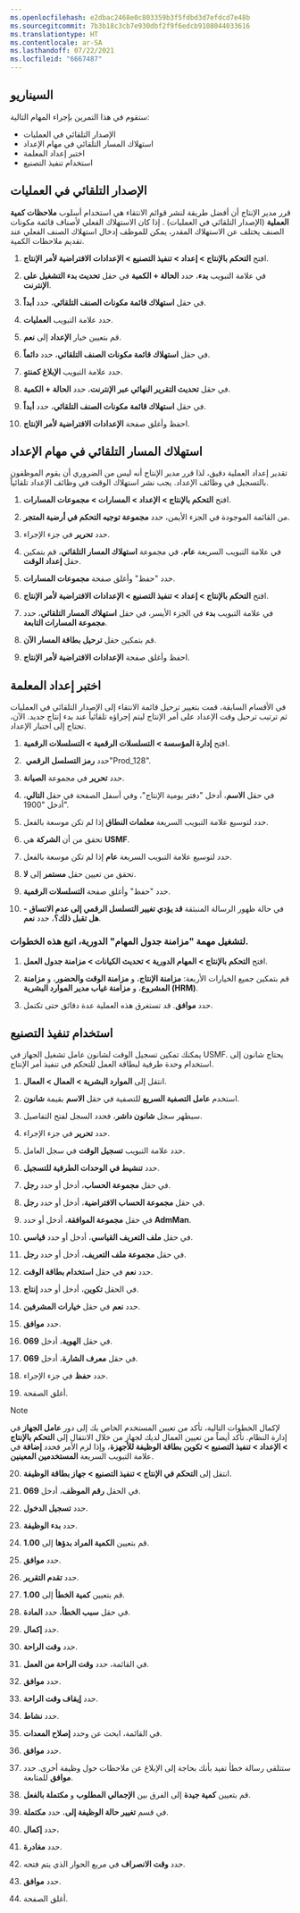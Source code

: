 ```yaml
---
ms.openlocfilehash: e2dbac2468e0c803359b3f5fdbd3d7efdcd7e48b
ms.sourcegitcommit: 7b3b18c3cb7e930dbf2f9f6edcb9108044033616
ms.translationtype: HT
ms.contentlocale: ar-SA
ms.lasthandoff: 07/22/2021
ms.locfileid: "6667487"
---
```


## <a name="scenario"></a>السيناريو

ستقوم في هذا التمرين بإجراء المهام التالية:

- الإصدار التلقائي في العمليات
- استهلاك المسار التلقائي في مهام الإعداد
- اختبر إعداد المعلمة
- استخدام تنفيذ التصنيع



## <a name="backflush-on-operations"></a>الإصدار التلقائي في العمليات

قرر مدير الإنتاج أن أفضل طريقة لنشر قوائم الانتقاء هي استخدام أسلوب **ملاحظات كمية العملية** (الإصدار التلقائي في العمليات) . إذا كان الاستهلاك الفعلي لأصناف قائمة مكونات الصنف يختلف عن الاستهلاك المقدر، يمكن للموظف إدخال استهلاك الصنف الفعلي عند تقديم ملاحظات الكمية.

1.  افتح **التحكم بالإنتاج > إعداد > تنفيذ التصنيع > الإعدادات الافتراضية لأمر الإنتاج**.

2.  في علامة التبويب **بدء**، حدد **الحالة + الكمية** في حقل **تحديث بدء التشغيل على الإنترنت**.

3.  في حقل **استهلاك قائمة مكونات الصنف التلقائي**، حدد **أبداً**.

4.  حدد علامة التبويب **العمليات**.

5.  قم بتعيين خيار **الإعداد** إلى **نعم**.

6.  في حقل **استهلاك قائمة مكونات الصنف التلقائي**، حدد **دائماً**.

7.  حدد علامة التبويب **الإبلاغ كمنتهٍ**.

8.  في حقل **تحديث التقرير النهائي عبر الإنترنت**، حدد **الحالة + الكمية**.

9.  في حقل **استهلاك قائمة مكونات الصنف التلقائي**، حدد **أبداً**.

10. احفظ وأغلق صفحة **الإعدادات الافتراضية لأمر الإنتاج**.


## <a name="automatic-route-consumption-on-setup-jobs"></a>استهلاك المسار التلقائي في مهام الإعداد


تقدير إعداد العملية دقيق، لذا قرر مدير الإنتاج أنه ليس من الضروري أن يقوم الموظفون بالتسجيل في وظائف الإعداد. يجب نشر استهلاك الوقت في وظائف الإعداد تلقائياً.

1.  افتح **التحكم بالإنتاج > الإعداد > المسارات > مجموعات المسارات**.

2.  من القائمة الموجودة في الجزء الأيمن، حدد **مجموعة توجيه التحكم في أرضية المتجر**.

3.  حدد **تحرير** في جزء الإجراء.

1.  في علامة التبويب السريعة **عام**، في مجموعة **استهلاك المسار التلقائي**، قم بتمكين حقل **إعداد الوقت**.

4.  حدد "حفظ" وأغلق صفحة **مجموعات المسارات**.

2.  افتح **التحكم بالإنتاج > إعداد > تنفيذ التصنيع > الإعدادات الافتراضية لأمر الإنتاج**.

3.  في علامة التبويب **بدء** في الجزء الأيسر، في حقل **استهلاك المسار التلقائي**، حدد **مجموعة المسارات التابعة**.

5.  قم بتمكين حقل **ترحيل بطاقة المسار الآن**.

6.  احفظ وأغلق صفحة **الإعدادات الافتراضية لأمر الإنتاج**.

## <a name="test-the-parameter-setup"></a>اختبر إعداد المعلمة

في الأقسام السابقة، قمت بتغيير ترحيل قائمة الانتقاء إلى الإصدار التلقائي في العمليات ثم ترتيب ترحيل وقت الإعداد على أمر الإنتاج ليتم إجراؤه تلقائياً عند بدء إنتاج جديد. الآن، تحتاج إلى اختبار الإعداد.

1.  افتح **إدارة المؤسسة > التسلسلات الرقمية > التسلسلات الرقمية**.

2.  حدد **رمز التسلسل الرقمي** ‏"Prod_128".

3.  حدد **تحرير** في مجموعة **الصيانة**.

5.  في حقل **الاسم**، أدخل "دفتر يومية الإنتاج"، وفي أسفل الصفحة في حقل **التالي**، أدخل "1900".

4.  حدد لتوسيع علامة التبويب السريعة **معلمات النطاق** إذا لم تكن موسعة بالفعل.

5.  تحقق من أن **الشركة** هي **USMF**.

6.  حدد لتوسيع علامة التبويب السريعة **عام** إذا لم تكن موسعة بالفعل.

7.  تحقق من تعيين حقل **مستمر** إلى **لا**.

8.  حدد "حفظ" وأغلق صفحة **التسلسلات الرقمية**.

9. في حالة ظهور الرسالة المنبثقة **قد يؤدي تغيير التسلسل الرقمي إلى عدم الاتساق - هل تقبل ذلك؟**، حدد **نعم**.

### <a name="to-run-the-synchronize-job-table-periodic-job-follow-these-steps"></a>لتشغيل مهمة "مزامنة جدول المهام" الدورية، اتبع هذه الخطوات.

1.  افتح **التحكم بالإنتاج > المهام الدورية > تحديث الكيانات > مزامنة جدول العمل**.

2.  قم بتمكين جميع الخيارات الأربعة: **مزامنة الإنتاج**، و **مزامنة الوقت والحضور**، و **مزامنة المشروع**، و **مزامنة غياب مدير الموارد البشرية (HRM)**.

3.  حدد **موافق**. قد تستغرق هذه العملية عدة دقائق حتى تكتمل.

## <a name="use-manufacturing-execution"></a>استخدام تنفيذ التصنيع

يمكنك تمكين تسجيل الوقت لشانون عامل تشغيل الجهاز في USMF. يحتاج شانون إلى استخدام وحدة طرفية لبطاقة العمل للتحكم في تنفيذ أمر الإنتاج.

1. انتقل إلى **الموارد البشرية > العمال > العمال**.

2. استخدم **عامل التصفية السريع** للتصفية في حقل **الاسم** بقيمة **شانون**.

3. سيظهر سجل **شانون داشر**، فحدد السجل لفتح التفاصيل. 

4. حدد **تحرير** في جزء الإجراء.

5. حدد علامة التبويب **تسجيل الوقت** في سجل العامل.

4. حدد **تنشيط في الوحدات الطرفية للتسجيل**.

4. في حقل **مجموعة الحساب**، أدخل أو حدد **رجل**.

5. في حقل **مجموعة الحساب الافتراضية**، أدخل أو حدد **رجل**.

6. في حقل **مجموعة الموافقة**، أدخل أو حدد **AdmMan**.

7. في حقل **ملف التعريف القياسي**، أدخل أو حدد **قياسي**.

8. في حقل **مجموعة ملف التعريف**، أدخل أو حدد **رجل**.

9. حدد **نعم** في حقل **استخدام بطاقة الوقت**.

10. في الحقل **تكوين**، أدخل أو حدد **إنتاج‎**.

11. حدد **نعم** في حقل **خيارات المشرفين**.

12. حدد **موافق**.

16. في حقل **الهوية**، أدخل **069**.

17. في حقل **معرف الشارة**، أدخل **069**.

18. حدد **حفظ** في جزء الإجراء.

19. أغلق الصفحة.

> [!NOTE]
> لإكمال الخطوات التالية، تأكد من تعيين المستخدم الخاص بك إلى دور **عامل الجهاز** في إدارة النظام. تأكد أيضاً من تعيين العمال لديك لجهاز من خلال الانتقال إلى **التحكم بالإنتاج > الإعداد > تنفيذ التصنيع > تكوين بطاقة الوظيفة للأجهزة**، وإذا لزم الأمر فحدد **إضافة** في علامة التبويب السريعة **المستخدمين المعينين**.

20. انتقل إلى **التحكم في الإنتاج > تنفيذ التصنيع > جهاز بطاقة الوظيفة**.

21. في الحقل **رقم الموظف**، أدخل **069**.

22. حدد **تسجيل الدخول**.

23. حدد **بدء الوظيفة**.

24. قم بتعيين **الكمية المراد بدؤها** إلى **1.00**.

25. حدد **موافق**.

26. حدد **تقدم التقرير**.

27. قم بتعيين **كمية الخطأ** إلى **1.00**.

28. في حقل **سبب الخطأ**، حدد **المادة**.

29. حدد **إكمال**.

30. حدد **وقت الراحة**.

31. في القائمة، حدد **وقت الراحة من العمل**.

32. حدد **موافق**.

33. حدد **إيقاف وقت الراحة**.

34. حدد **نشاط**.

35. في القائمة، ابحث عن وحدد **إصلاح المعدات**.

36. حدد **موافق**.

    
1. ستتلقى رسالة خطأ تفيد بأنك بحاجة إلى الإبلاغ عن ملاحظات حول وظيفة أخرى. حدد **موافق** للمتابعة.

38. قم بتعيين **كمية جيدة** إلى الفرق بين **الإجمالي المطلوب** و **مكتملة بالفعل**.  
39. في قسم **تغيير حالة الوظيفة إلى**، حدد **مكتملة**.
39. حدد **إكمال.**
40. حدد **مغادرة**.
42. حدد **وقت الانصراف** في مربع الحوار الذي يتم فتحه.
43. حدد **موافق**.
41. أغلق الصفحة. 

